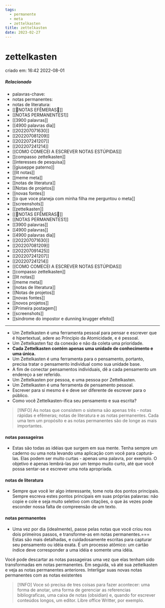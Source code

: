 ```yaml
---
tags:
  - permanente
  - meta
  - zettelkasten
title: zettelkasten
date: 2023-02-27
---
```


# zettelkasten

criado em: 16:42 2022-08-01

##### Relacionado

- palavras-chave: 
- notas permanentes: 
- notas de literatura: 
- [[🍃NOTAS EFÊMERAS🍄]]
- [[NOTAS PERMANENTES1]]
- [[3900 palavras]]
- [[4900 palavras dia]]
- [[202207071630]]
- [[202207081209]]
- [[202207241207]]
- [[202207241214]]
- [[COMO COMECEI A ESCREVER NOTAS ESTÚPIDAS]]
- [[compasso zettelkasten]]
- [[interesses de pesquisa]]
- [[giuseppe paterno]]
- [[lit notas]]
- [[meme meta]]
- [[notas de literatura]]
- [[Notas de projetos]]
- [[novas fontes]]
- [[o que voce planeja com minha filha me perguntou o meta]]
- [[screenshots]]
- [[zettelkasten]]
- [[🍃NOTAS EFÊMERAS🍄]]
- [[NOTAS PERMANENTES1]]
- [[3900 palavras]]
- [[4900 palavras]]
- [[4900 palavras dia]]
- [[202207071630]]
- [[202207081209]]
- [[202207091425]]
- [[202207241207]]
- [[202207241214]]
- [[COMO COMECEI A ESCREVER NOTAS ESTÚPIDAS]]
- [[compasso zettelkasten]]
- [[lit notas]]
- [[meme meta]]
- [[notas de literatura]]
- [[Notas de projetos]]
- [[novas fontes]]
- [[novos projetos]]
- [[Primeira postagem]]
- [[screenshots]]
- [[sindrome do impostor e dunning krugger efeito]]

---

- Um Zettelkasten é uma ferramenta pessoal para pensar e escrever que é hipertextual, adere ao Princípio da Atomicidade, e é pessoal.
- Um Zettelkasten faz da conexão e não da coleta uma prioridade.
- **Cada Zettelkasten contém apenas uma unidade de conhecimento e uma única.** 
- Um Zettelkasten é uma ferramenta para o pensamento, portanto, precisa tratar o pensamento individual como sua unidade base.
- A fim de conectar pensamentos individuais, dê a cada pensamento um endereço a ser referido.
- Um Zettelkasten por pessoa, e uma pessoa por Zettelkasten.
- Um Zettelkasten é uma ferramenta de pensamento pessoal.
- Escrever para si mesmo é e deve ser diferente de escrever para o público.
- Como você Zettelkasten-ifica seu pensamento e sua escrita?

>[!INFO] As notas que consistem o sistema são apenas três - notas rápidas e efêmeras; notas de literatura e as notas permanentes. Cada uma tem um propósito e as notas permanentes são de longe as mais importantes.

#### notas passageiras

- Estas são todas as idéias que surgem em sua mente. Tenha sempre um caderno ou uma nota levando uma aplicação com você para capturá-las. Elas podem ser muito curtas - apenas uma palavra, por exemplo. O objetivo é apenas lembrá-las por um tempo muito curto, até que você possa sentar-se e escrever uma nota apropriada.

#### notas de literatura 

- Sempre que você ler algo interessante, tome nota dos pontos principais. Sempre escreva estes pontos principais em suas próprias palavras: não copie e cole e seja muito seletivo com citações, o que às vezes pode esconder nossa falta de compreensão de um texto.

#### notas permanentes 

- Uma vez por dia (idealmente), passe pelas notas que você criou nos dois primeiros passos, e transforme-as em notas permanentes.=== Estas são mais detalhadas, e cuidadosamente escritas para capturar seu pensamento ou idéia exata. É um processo atômico: um cartão índice deve corresponder a uma idéia e somente uma idéia.

Você pode descartar as notas passageiras uma vez que elas tenham sido transformadas em notas permanentes. Em seguida, vá até sua zettelkasten e veja as notas permanentes anteriores. Interligar suas novas notas permanentes com as notas existentes

> [!INFO] Voce só precisa de tres coisas para fazer acontecer: uma forma de anotar, uma forma de gerenciar as referencias bibliograficas, uma caixa de notas (obsidian) e, quando for escrever conteúdos longos, um editor. Libre office Writter, por exemplo.
